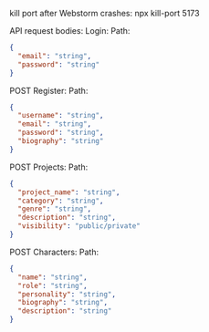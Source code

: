 kill port after Webstorm crashes: npx kill-port 5173

API request bodies:
Login:
Path:
```json
{
  "email": "string",
  "password": "string"
}
```

POST Register:
Path:
```json
{
  "username": "string",
  "email": "string",
  "password": "string",
  "biography": "string"
}
```

POST Projects:
Path:
```json
{
  "project_name": "string",
  "category": "string",
  "genre": "string",
  "description": "string",
  "visibility": "public/private"
}
```

POST Characters:
Path:
```json
{
  "name": "string",
  "role": "string",
  "personality": "string",
  "biography": "string",
  "description": "string"
}
```